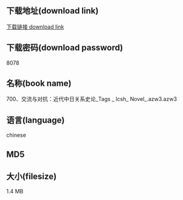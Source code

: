 ## 下载地址(download link)
[下载链接 download link](https://tutu365.netlify.app/?s=700%E3%80%81%E4%BA%A4%E6%B5%81%E4%B8%8E%E5%AF%B9%E6%8A%97%EF%BC%9A%E8%BF%91%E4%BB%A3%E4%B8%AD%E6%97%A5%E5%85%B3%E7%B3%BB%E5%8F%B2%E8%AE%BA_Tags++++++++++++++++_+lcsh_+Novel_.azw3)

## 下载密码(download password)
8078

## 名称(book name)
700、交流与对抗：近代中日关系史论_Tags                _ lcsh_ Novel_.azw3.azw3

## 语言(language)
chinese

## MD5


## 大小(filesize)
1.4 MB
